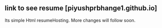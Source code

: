 ## link to see resume [piyushprbhange1.github.io]
Its simple Html resumeHosting. More changes will follow soon.
